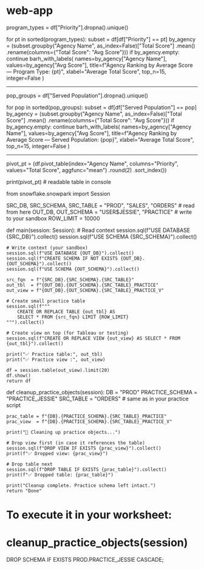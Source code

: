 # web-app

program_types = df["Priority"].dropna().unique()

for pt in sorted(program_types):
    subset = df[df["Priority"] == pt]
    by_agency = (subset.groupby("Agency Name", as_index=False)["Total Score"]
                        .mean()
                        .rename(columns={"Total Score": "Avg Score"}))
    if by_agency.empty:
        continue
    barh_with_labels(
        names=by_agency["Agency Name"],
        values=by_agency["Avg Score"],
        title=f"Agency Ranking by Average Score — Program Type: {pt}",
        xlabel="Average Total Score",
        top_n=15,
        integer=False
    )


---------------
pop_groups = df["Served Population"].dropna().unique()

for pop in sorted(pop_groups):
    subset = df[df["Served Population"] == pop]
    by_agency = (subset.groupby("Agency Name", as_index=False)["Total Score"]
                        .mean()
                        .rename(columns={"Total Score": "Avg Score"}))
    if by_agency.empty:
        continue
    barh_with_labels(
        names=by_agency["Agency Name"],
        values=by_agency["Avg Score"],
        title=f"Agency Ranking by Average Score — Served Population: {pop}",
        xlabel="Average Total Score",
        top_n=15,
        integer=False
    )


-----------
pivot_pt = (df.pivot_table(index="Agency Name",
                           columns="Priority",
                           values="Total Score",
                           aggfunc="mean")
              .round(2)
              .sort_index())

print(pivot_pt)      # readable table in console


from snowflake.snowpark import Session

SRC_DB, SRC_SCHEMA, SRC_TABLE = "PROD", "SALES", "ORDERS"     # read from here
OUT_DB, OUT_SCHEMA            = "USER$JESSIE", "PRACTICE"     # write to your sandbox
ROW_LIMIT                     = 10000

def main(session: Session):
    # Read context
    session.sql(f"USE DATABASE {SRC_DB}").collect()
    session.sql(f"USE SCHEMA {SRC_SCHEMA}").collect()

    # Write context (your sandbox)
    session.sql(f"USE DATABASE {OUT_DB}").collect()
    session.sql(f"CREATE SCHEMA IF NOT EXISTS {OUT_DB}.{OUT_SCHEMA}").collect()
    session.sql(f"USE SCHEMA {OUT_SCHEMA}").collect()

    src_fqn  = f"{SRC_DB}.{SRC_SCHEMA}.{SRC_TABLE}"
    out_tbl  = f"{OUT_DB}.{OUT_SCHEMA}.{SRC_TABLE}_PRACTICE"
    out_view = f"{OUT_DB}.{OUT_SCHEMA}.{SRC_TABLE}_PRACTICE_V"

    # Create small practice table
    session.sql(f"""
        CREATE OR REPLACE TABLE {out_tbl} AS
        SELECT * FROM {src_fqn} LIMIT {ROW_LIMIT}
    """).collect()

    # Create view on top (for Tableau or testing)
    session.sql(f"CREATE OR REPLACE VIEW {out_view} AS SELECT * FROM {out_tbl}").collect()

    print("✅ Practice table:", out_tbl)
    print("✅ Practice view :", out_view)

    df = session.table(out_view).limit(20)
    df.show()
    return df

def cleanup_practice_objects(session):
    DB              = "PROD"
    PRACTICE_SCHEMA = "PRACTICE_JESSIE"
    SRC_TABLE       = "ORDERS"  # same as in your practice script

    prac_table = f"{DB}.{PRACTICE_SCHEMA}.{SRC_TABLE}_PRACTICE"
    prac_view  = f"{DB}.{PRACTICE_SCHEMA}.{SRC_TABLE}_PRACTICE_V"

    print("🧹 Cleaning up practice objects...")

    # Drop view first (in case it references the table)
    session.sql(f"DROP VIEW IF EXISTS {prac_view}").collect()
    print(f"✅ Dropped view: {prac_view}")

    # Drop table next
    session.sql(f"DROP TABLE IF EXISTS {prac_table}").collect()
    print(f"✅ Dropped table: {prac_table}")

    print("Cleanup complete. Practice schema left intact.")
    return "Done"

# To execute it in your worksheet:
# cleanup_practice_objects(session)

DROP SCHEMA IF EXISTS PROD.PRACTICE_JESSIE CASCADE;

